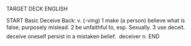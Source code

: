TARGET DECK
ENGLISH

START
Basic
Deceive
Back: v. (-ving) 1 make (a person) believe what is false; purposely mislead. 2 be unfaithful to, esp. Sexually. 3 use deceit.  deceive oneself persist in a mistaken belief.  deceiver n.
END
